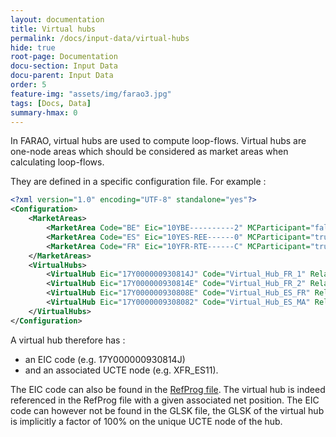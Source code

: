 ```yaml
---
layout: documentation
title: Virtual hubs
permalink: /docs/input-data/virtual-hubs
hide: true
root-page: Documentation
docu-section: Input Data
docu-parent: Input Data
order: 5
feature-img: "assets/img/farao3.jpg"
tags: [Docs, Data]
summary-hmax: 0
---
```


In FARAO, virtual hubs are used to compute loop-flows. Virtual hubs are one-node areas which should be considered as market areas when calculating loop-flows.

They are defined in a specific configuration file. For example :

~~~xml
<?xml version="1.0" encoding="UTF-8" standalone="yes"?>
<Configuration>
    <MarketAreas>
        <MarketArea Code="BE" Eic="10YBE----------2" MCParticipant="false"/>
        <MarketArea Code="ES" Eic="10YES-REE------0" MCParticipant="true"/>
        <MarketArea Code="FR" Eic="10YFR-RTE------C" MCParticipant="true"/>
    </MarketAreas>
    <VirtualHubs>
        <VirtualHub Eic="17Y000000930814J" Code="Virtual_Hub_FR_1" RelatedMA="FR" MCParticipant="true" NodeName="XFR_ES11"/>
        <VirtualHub Eic="17Y000000930814E" Code="Virtual_Hub_FR_2" RelatedMA="FR" MCParticipant="false" NodeName="XFR_BE11"/>
        <VirtualHub Eic="17Y000000930808E" Code="Virtual_Hub_ES_FR" RelatedMA="ES" MCParticipant="true" NodeName="EFR_ES11"/>
        <VirtualHub Eic="17Y0000009308082" Code="Virtual_Hub_ES_MA" RelatedMA="ES" MCParticipant="false" NodeName="XMA_ES11"/>
    </VirtualHubs>
</Configuration>

~~~

A virtual hub therefore has : 
- an EIC code (e.g. 17Y000000930814J) 
- and an associated UCTE node (e.g. XFR_ES11).

The EIC code can also be found in the [RefProg file](/docs/input-data/reference-program). The virtual hub is indeed referenced in the RefProg file with a given associated net position.
The EIC code can however not be found in the GLSK file, the GLSK of the virtual hub is implicitly a factor of 100% on the unique UCTE node of the hub.


